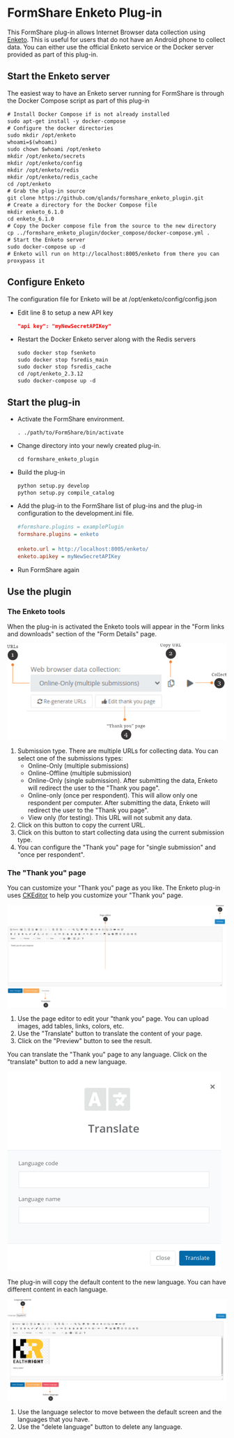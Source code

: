 FormShare Enketo Plug-in
==============

This FormShare plug-in allows Internet Browser data collection using [Enketo](https://enketo.org/). This is useful for users that do not have an Android phone to collect data. You can either use the official Enketo service or the Docker server provided as part of this plug-in.

## Start the Enketo server

The easiest way to have an Enketo server running for FormShare is through the Docker Compose script as part of this plug-in

```shell
# Install Docker Compose if is not already installed
sudo apt-get install -y docker-compose
# Configure the docker directories
sudo mkdir /opt/enketo
whoami=$(whoami)
sudo chown $whoami /opt/enketo
mkdir /opt/enketo/secrets
mkdir /opt/enketo/config
mkdir /opt/enketo/redis
mkdir /opt/enketo/redis_cache
cd /opt/enketo
# Grab the plug-in source
git clone https://github.com/qlands/formshare_enketo_plugin.git
# Create a directory for the Docker Compose file
mkdir enketo_6.1.0
cd enketo_6.1.0
# Copy the Docker compose file from the source to the new directory
cp ../formshare_enketo_plugin/docker_compose/docker-compose.yml .
# Start the Enketo server
sudo docker-compose up -d
# Enketo will run on http://localhost:8005/enketo from there you can proxypass it
```

## Configure Enketo

The configuration file for Enketo will be at /opt/enketo/config/config.json

- Edit line 8 to setup a new API key

  ```json
  "api key": "myNewSecretAPIKey"
  ```

- Restart the Docker Enketo server along with the Redis servers

  ```shell
  sudo docker stop fsenketo
  sudo docker stop fsredis_main
  sudo docker stop fsredis_cache
  cd /opt/enketo_2.3.12
  sudo docker-compose up -d
  ```

Start the plug-in
---------------

- Activate the FormShare environment.

  ```shell
  . ./path/to/FormShare/bin/activate
  ```
- Change directory into your newly created plug-in.

  ```shell
  cd formshare_enketo_plugin
  ```
- Build the plug-in

  ```shell
  python setup.py develop
  python setup.py compile_catalog
  ```
- Add the plug-in to the FormShare list of plug-ins and the plug-in configuration to the development.ini file.

  ```ini
  #formshare.plugins = examplePlugin
  formshare.plugins = enketo
  
  enketo.url = http://localhost:8005/enketo/
  enketo.apikey = myNewSecretAPIKey
  ```
- Run FormShare again

## Use the plugin

### The Enketo tools

When the plug-in is activated the Enketo tools will appear in the "Form links and downloads" section of the "Form Details" page.

![](./screenshots/enketo_tools.png)

1. Submission type. There are multiple URLs for collecting data. You can select one of the submissions types:
   - Online-Only (multiple submissions)
   - Online-Offline (multiple submission)
   - Online-Only (single submission). After submitting the data, Enketo will redirect the user to the "Thank you page".
   - Online-only (once per respondent). This will allow only one respondent per computer. After submitting the data, Enketo will redirect the user to the "Thank you page".
   - View only (for testing). This URL will not submit any data.
2. Click on this button to copy the current URL.
3. Click on this button to start collecting data using the current submission type.
4. You can configure the "Thank you" page for "single submission" and "once per respondent".

### The "Thank you" page

You can customize your "Thank you" page as you like. The Enketo plug-in uses [CKEditor](https://ckeditor.com/) to help you customize your "Thank you" page.

![](./screenshots/thank_editor.png)

1. Use the page editor to edit your "thank you" page. You can upload images, add tables, links, colors, etc.
2. Use the "Translate" button to translate the content of your page.
3. Click on the "Preview" button to see the result.

You can translate the "Thank you" page to any language. Click on the "translate" button to add a new language.

![](./screenshots/translate.png)

The plug-in will copy the default content to the new language. You can have different content in each language.

![](./screenshots/translations.png)

1. Use the language selector to move between the default screen and the languages that you have.
2. Use the "delete language" button to delete any language.
